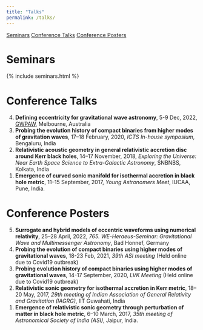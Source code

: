```yaml
---
title: "Talks"
permalink: /talks/
---
```


<div class="topnav">
  <a class="active" href="#seminars">Seminars</a>
  <a href="#conference-talks">Conference Talks</a>
  <a href="#conference-posters">Conference Posters</a>
</div>

# Seminars
{% include seminars.html %}

# Conference Talks
<ol reversed>
  <li><b>Defining eccentricity for gravitational wave astronomy</b>, 5-9 Dec, 2022, <a href="https://www.gwpaw2022.org/">GWPAW</a>, Melbourne, Australia</li>
  <li><b>Probing the evolution history of compact binaries from higher modes of gravitation waves</b>, 17–18 February, 2020, <i>ICTS In-house symposium</i>, Bengaluru, India</li>
  <li><b>Relativistic acoustic geometry in general relativistic accretion disc around Kerr black holes</b>, 14–17 November, 2018, <i>Exploring the Universe: Near Earth Space Science to Extra-Galactic Astronomy</i>,
    SNBNBS, Kolkata, India</li>
  <li><b>Emergence of curved sonic manifold for isothermal accretion in black hole metric</b>, 11–15 September, 2017, <i>Young Astronomers Meet</i>, IUCAA, Pune, India.</li>
</ol>

# Conference Posters
<ol reversed>
  <li><b>Surrogate and hybrid models of eccentric waveforms using numerical relativity</b>, 25–28 April, 2022, <i>765. WE-Heraeus-Seminar: Gravitational Wave and Multimessenger Astronomy</i>, Bad Honnef, Germany
	</li>
  <li><b>Probing the evolution of compact binaries using higher modes of gravitational waves</b>, 18-23 Feb, 2021,
    <i>39th ASI meeting</i> (Held online due to Covid19 outbreak)</li>
  <li><b>Probing evolution history of compact binaries using higher modes of gravitational waves</b>, 14-17 September, 2020,
    <i> LVK Meeting</i> (Held online due to Covid19 outbreak)</li>
  <li><b>Relativistic sonic geometry for isothermal accretion in Kerr metric</b>, 18–20 May, 2017, <i>29th meeting of Indian Association of General Relativity and Gravitation (IAGRG)</i>, IIT Guwahati, India</li>
  <li><b>Emergence of relativistic sonic geometry through perturbation of matter in black hole metric</b>, 6–10 March, 2017, <i>35th meeting of Astronomical Society of India (ASI)</i>, Jaipur, India.
</ol>
